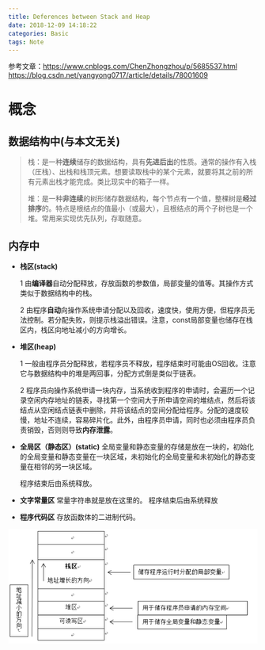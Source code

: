 ```yaml
---
title: Deferences between Stack and Heap
date: 2018-12-09 14:18:22
categories: Basic
tags: Note
---
```


参考文章：https://www.cnblogs.com/ChenZhongzhou/p/5685537.html https://blog.csdn.net/yangyong0717/article/details/78001609

<!---more--->

# 概念

## 数据结构中(与本文无关)

> 栈：是一种**连续**储存的数据结构，具有**先进后出**的性质。通常的操作有入栈（圧栈）、出栈和栈顶元素。想要读取栈中的某个元素，就要将其之前的所有元素出栈才能完成。类比现实中的箱子一样。
>
> 堆：是一种**非连续**的树形储存数据结构，每个节点有一个值，整棵树是**经过排序**的。特点是根结点的值最小（或最大），且根结点的两个子树也是一个堆。常用来实现优先队列，存取随意。

## 内存中

- **栈区(stack)**   

  1 由**编译器**自动分配释放，存放函数的参数值，局部变量的值等。其操作方式类似于数据结构中的栈。

  2 由程序**自动**向操作系统申请分配以及回收，速度快，使用方便，但程序员无法控制。若分配失败，则提示栈溢出错误。注意，const局部变量也储存在栈区内，栈区向地址减小的方向增长。

- **堆区(heap)**   

  1 一般由程序员分配释放，若程序员不释放，程序结束时可能由OS回收。注意它与数据结构中的堆是两回事，分配方式倒是类似于链表。  

  2 程序员向操作系统申请一块内存，当系统收到程序的申请时，会遍历一个记录空闲内存地址的链表，寻找第一个空间大于所申请空间的堆结点，然后将该结点从空闲结点链表中删除，并将该结点的空间分配给程序。分配的速度较慢，地址不连续，容易碎片化。此外，由程序员申请，同时也必须由程序员负责销毁，否则则导致**内存泄露**。

- **全局区（静态区）(static)** 全局变量和静态变量的存储是放在一块的，初始化的全局变量和静态变量在一块区域，未初始化的全局变量和未初始化的静态变量在相邻的另一块区域。   

  程序结束后由系统释放。  

- **文字常量区**   常量字符串就是放在这里的。   程序结束后由系统释放  

- **程序代码区**   存放函数体的二进制代码。  

![img](../../images/928019-20160719170222107-1820485296.png)


